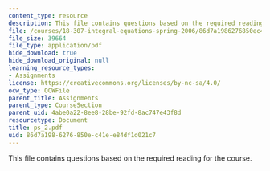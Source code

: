 ```yaml
---
content_type: resource
description: This file contains questions based on the required reading for the course.
file: /courses/18-307-integral-equations-spring-2006/86d7a1986276850ec41ee84df1d021c7_ps_2.pdf
file_size: 39664
file_type: application/pdf
hide_download: true
hide_download_original: null
learning_resource_types:
- Assignments
license: https://creativecommons.org/licenses/by-nc-sa/4.0/
ocw_type: OCWFile
parent_title: Assignments
parent_type: CourseSection
parent_uid: 4abe0a22-8ee8-28be-92fd-8ac747e43f8d
resourcetype: Document
title: ps_2.pdf
uid: 86d7a198-6276-850e-c41e-e84df1d021c7
---
```

This file contains questions based on the required reading for the course.